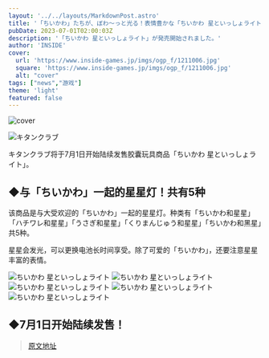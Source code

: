 ```yaml
---
layout: '../../layouts/MarkdownPost.astro'
title: '「ちいかわ」たちが、ぼわ～っと光る！表情豊かな「ちいかわ 星といっしょライト」が発売開始'
pubDate: 2023-07-01T02:00:03Z
description: '「ちいかわ 星といっしょライト」が発売開始されました。'
author: 'INSIDE'
cover:
  url: 'https://www.inside-games.jp/imgs/ogp_f/1211006.jpg'
  square: 'https://www.inside-games.jp/imgs/ogp_f/1211006.jpg'
  alt: "cover"
tags: ["news","游戏"]
theme: 'light'
featured: false
---
```


![cover](https://www.inside-games.jp/imgs/ogp_f/1211006.jpg)

![キタンクラブ](https://www.inside-games.jp/imgs/zoom/1210924.jpg)

キタンクラブ将于7月1日开始陆续发售胶囊玩具商品「ちいかわ 星といっしょライト」。

## ◆与「ちいかわ」一起的星星灯！共有5种

该商品是与大受欢迎的「ちいかわ」一起的星星灯。种类有「ちいかわ和星星」「ハチワレ和星星」「うさぎ和星星」「くりまんじゅう和星星」「ちいかわ和黑星」共5种。

星星会发光，可以更换电池长时间享受。除了可爱的「ちいかわ」，还要注意星星丰富的表情。

![ちいかわ 星といっしょライト](https://www.inside-games.jp/imgs/zoom/1210925.jpg)
![ちいかわ 星といっしょライト](https://www.inside-games.jp/imgs/zoom/1210926.jpg)
![ちいかわ 星といっしょライト](https://www.inside-games.jp/imgs/zoom/1210928.jpg)
![ちいかわ 星といっしょライト](https://www.inside-games.jp/imgs/zoom/1210927.jpg)
![ちいかわ 星といっしょライト](https://www.inside-games.jp/imgs/zoom/1210929.jpg)

## ◆7月1日开始陆续发售！

>[原文地址](https://www.inside-games.jp/article/2023/07/01/146932.html)  